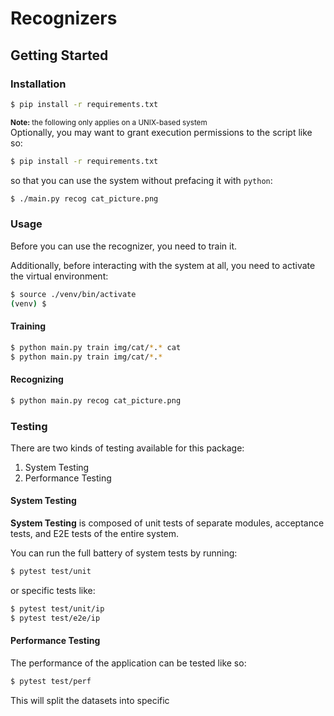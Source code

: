 # Recognizers

## Getting Started

### Installation

```bash
$ pip install -r requirements.txt
```

<small>**Note:** the following only applies on a UNIX-based system</small>  
Optionally, you may want to grant execution permissions to the script like so:

```bash
$ pip install -r requirements.txt
```

so that you can use the system without prefacing it with `python`:

```bash
$ ./main.py recog cat_picture.png
```

### Usage

Before you can use the recognizer, you need to train it.

Additionally, before interacting with the system at all, you need to activate the virtual environment:

```bash
$ source ./venv/bin/activate
(venv) $
```

#### Training

```bash
$ python main.py train img/cat/*.* cat
$ python main.py train img/cat/*.*
```

#### Recognizing

```bash
$ python main.py recog cat_picture.png
```

### Testing

There are two kinds of testing available for this package:
1. System Testing
2. Performance Testing

#### System Testing

**System Testing** is composed of unit tests of separate modules, acceptance tests, and E2E tests of the entire system.

You can run the full battery of system tests by running:

```bash
$ pytest test/unit
```

or specific tests like:

```bash
$ pytest test/unit/ip
$ pytest test/e2e/ip
```

#### Performance Testing

The performance of the application can be tested like so:

```bash
$ pytest test/perf
```

This will split the datasets into specific

